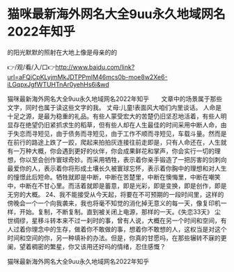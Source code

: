 # 猫咪最新海外网名大全9uu永久地域网名2022年知乎
的阳光默默的照射在大地上像是母亲的的

👉/观/看/入/口👉http://www.baidu.com/link?url=aFQjCpKLyjmMkJDTPPmIM46mcs0b-moe8w2Xe6-iLGqpxJgfWTUHTnAr0yehHs6i&wd

猫咪最新海外网名大全9uu永久地域网名2022年知乎　　文章中的场景属于那些文字，同时也属于读这些文字的我。
丈母:儿童!表面风大咱们内里谈话。
人命是十足之源，是最为稳重的礼品。有些人蒙受宏大的苦楚仍旧坚忍地活着，有些人明显存在绝望仍旧紧抓求生的稻草，但有些人却在人生最佳的时间采用中断人命，由于失恋而寻短见，由于债务而寻短见，由于工作不顺而寻短见，车载斗量。然而是在前行的路途上跌了一跤，爬起来拍拍灰连接往前走即是，只有人命还在，人生就有一万种大概，你会遇到更好的伙伴，你会成果鲜花和掌声，你会实行一切的理想，你以至会创作寰球奇妙。而采用牺牲，表示着你亲手锻造了一把厉害的剑刺向最爱你的人，表示着你将形成土壤长久被寰球忘怀，表示着你胸中的理想和对人生的憧憬此后短命。牺牲就即是中断，中断在苦楚里，中断在懊悔里，中断在嘲笑中，中断在不甘心里。而活着就即是蓄意，即是光彩，即是变换，即是创作，即是无穷的大概。
	24、我不能接受从今天起，将要在不可预期的一段时间里，这样的傍晚会一个一个向我袭来，我也将毫不知觉的消化掉无意义的每一天，像复印机一样，开始。复制，不断复制。直到被关闭上电源，那样的一天。《失恋33天》
尘世绸缪，星移斗转本来不过一刹时的事，曾有人说，大概在另一个时间和空间，有人过着你理念中的生存，做着你不敢做的事，想着你不敢想的人，这权当是对这个时间和空间的你，另一种填补的办法。但是，你真的甘愿吗，在那些辗转不寐的更阑，望着稠密的繁星，你又该用还好吗的情绪，忍住感慨？

猫咪最新海外网名大全9uu永久地域网名2022年知乎
